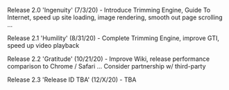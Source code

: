 Release 2.0 'Ingenuity' (7/3/20) - Introduce Trimming Engine, Guide To Internet, speed up site loading, image rendering, smooth out page scrolling ...

Release 2.1 'Humility' (8/31/20) - Complete Trimming Engine, improve GTI, speed up video playback

Release 2.2 'Gratitude' (10/21/20) - Improve Wiki, release performance comparison to Chrome / Safari ... Consider partnership w/ third-party

Release 2.3 'Release ID TBA' (12/X/20) - TBA
